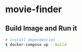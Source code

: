 # movie-finder

## Build Image and Run it

```bash
# install dependencies
$ docker-compose up --build
```
